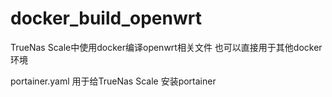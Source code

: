 # docker_build_openwrt

TrueNas Scale中使用docker编译openwrt相关文件
也可以直接用于其他docker环境

portainer.yaml 用于给TrueNas Scale 安装portainer
